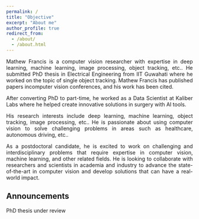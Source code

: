 ```yaml
---
permalink: /
title: "Objective"
excerpt: "About me"
author_profile: true
redirect_from: 
  - /about/
  - /about.html
---
```

<p style='text-align: justify;'> Mathew Francis is a computer vision researcher with expertise in deep learning, machine learning, image processing, object tracking, etc.. He submitted PhD thesis in Electrical Engineering from IIT Guwahati where he worked on the topic of single object tracking. Mathew Francis has published papers incomputer vision conferences, and his work has been cited.</p>

<p style='text-align: justify;'>After converting  PhD to part-time, he worked as a Data Scientist at Kaliber Labs where he helped create innovative solutions in surgery with AI tools.</p>

<p style='text-align: justify;'>His research interests include deep learning, machine  learning, object tracking, image processing, etc.. He is passionate about using computer vision to solve challenging problems in areas  such as healthcare, autonomous driving, etc..</p>

<p style='text-align: justify;'>As a postdoctoral candidate, he is excited to work on challenging and interdisciplinary problems that require expertise in computer vision, machine learning, and other related fields. He is looking to collaborate with researchers and scientists in academia and industry to advance the state-of-the-art in computer vision and develop solutions that can have a real-world impact.</p>

## Announcements
PhD thesis under review


